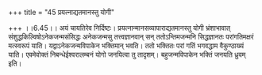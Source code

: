 +++
title = "45 प्रयत्नाद्यतमानस्तु योगी"

+++
।।6.45।। अयं चायतिरेव निर्दिष्टः। प्रयत्नान्मानसव्यापाराद्यतमानस्तु योगी
भ्रंशाभावात् संशुद्धकिल्विषोऽनेकजन्मसंसिद्धः अनेकजन्मसु तत्त्वज्ञानवान्
सन् ततोऽन्तिमजन्मनि सिद्धज्ञानतः परांगतिमक्षरं मत्स्वरूपं याति।
यद्वाऽनेकजन्मविपाकेन भक्तिमान् भवति। ततो भक्तितः परां गतिं भगवद्धाम
वैकुण्ठाख्यं याति। एवमेवोक्तं निबन्धेईश्वरालम्बनं योगो जनयित्वा तु
तादृशम्। बहुजन्मविपाकेन भक्तिं जनयति ध्रुवम् इति।
